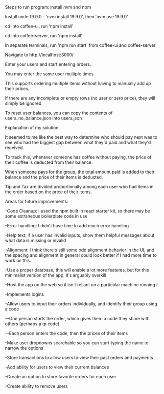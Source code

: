 Steps to run program:
install nvm and npm

Install node 19.9.0 - 'nvm install 19.9.0', then 'nvm use 19.9.0'

cd into coffee-ui, run 'npm install'

cd into coffee-server, run 'npm install'

In separate terminals, run 'npm run start' from coffee-ui and coffee-server

Navigate to http://localhost:3000/

Enter your users and start entering orders. 

You may enter the same user multiple times.

This supports ordering multiple items without having to manually add up their prices.

If there are any incomplete or empty rows (no user or zero price), they will simply be ignored

To reset user balances, you can copy the contents of users_no_balance.json into users.json


Explanation of my solution:

It seemed to me like the best way to determine who should pay next was to see who had the biggest gap between what they'd paid and what they'd received.

To track this, whenever someone has coffee without paying, the price of their coffee is deducted from their balance.

When someone pays for the group, the total amount paid is added to their balance and the price of their items is deducted.

Tip and Tax are divided proportionally among each user who had items in the order based on the price of their items.



Areas for future improvements:

-Code Cleanup: I used the npm built in react starter kit, so there may be some extraneous boilerplate code in use

-Error handling: I didn't have time to add much error handling

-Help text: if a user has invalid inputs, show them helpful messages about what data is missing or invalid

-Alignment: I think there's still some odd alignment behavior in the UI, and the spacing and alignment in general could look better if I had more time to work on this.

-Use a proper database, this will enable a lot more features, but for this minimalist version of the app, it's arguably overkill

-Host the app on the web so it isn't reliant on a particular machine running it

-Implements logins

-Allow users to input their orders individually, and identify their group using a code

--One person starts the order, which gives them a code they share with others (perhaps a qr code)

--Each person enters the code, then the prices of their items

-Make user dropdowns searchable so you can start typing the name to narrow the options

-Store transactions to allow users to view their past orders and payments

-Add ability for users to view their current balances

-Create an option to store favorite orders for each user

-Create ability to remove users
